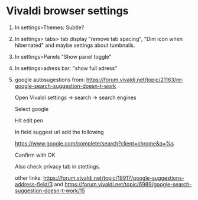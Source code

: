 # Vivaldi browser settings

1. In settings>Themes: Subtle?

2. In settings> tabs> tab display  "remove tab spacing", "Dim icon when hibernated" and maybe settings about tumbnails.

3. In settings>Panels "Show panel toggle"
    
4. In settings>adress bar: "show full adress"

5. google autosugestions from: https://forum.vivaldi.net/topic/21163/re-google-search-suggestion-doesn-t-work

    Open Vivaldi settings → search → search engines
    
    Select google
    
    Hit edit pen
    
    In field suggest url add the following
    
    https://www.google.com/complete/search?client=chrome&q=%s
    
    Confirm with OK
    
    Also check privacy tab in stettings.
    
    other links: https://forum.vivaldi.net/topic/18917/google-suggestions-address-field/3  and  https://forum.vivaldi.net/topic/6989/google-search-suggestion-doesn-t-work/15
